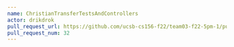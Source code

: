 ```yaml
---
name: ChristianTransferTestsAndControllers
actor: drikdrok
pull_request_url: https://github.com/ucsb-cs156-f22/team03-f22-5pm-1/pull/32
pull_request_num: 32
---
```

